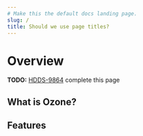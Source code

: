 ```yaml
---
# Make this the default docs landing page.
slug: /
title: Should we use page titles?
---
```


# Overview

**TODO:** [HDDS-9864](https://issues.apache.org/jira/browse/HDDS-9864) complete this page

## What is Ozone?

## Features
